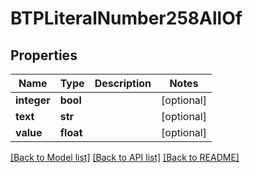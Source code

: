 # BTPLiteralNumber258AllOf

## Properties
Name | Type | Description | Notes
------------ | ------------- | ------------- | -------------
**integer** | **bool** |  | [optional] 
**text** | **str** |  | [optional] 
**value** | **float** |  | [optional] 

[[Back to Model list]](../README.md#documentation-for-models) [[Back to API list]](../README.md#documentation-for-api-endpoints) [[Back to README]](../README.md)


